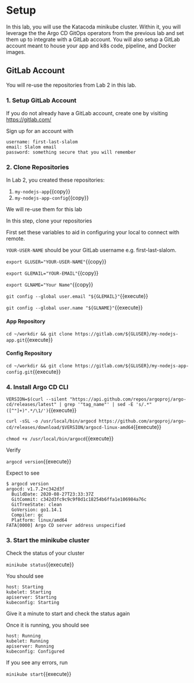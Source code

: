 # Setup

In this lab, you will use the Katacoda minikube cluster. Within it, you will leverage the the Argo CD GitOps operators from the previous lab and set them up to integrate with a GitLab account. You will also setup a GitLab account meant to house your app and k8s code, pipeline, and Docker images.

## GitLab Account

You will re-use the repositories from Lab 2 in this lab.

### 1. Setup GitLab Account

If you do not already have a GitLab account, create one by visiting https://gitlab.com/

Sign up for an account with
```
username: first-last-slalom
email: Slalom email
password: something secure that you will remember
```

### 2. Clone Repositories

In Lab 2, you created these repositories:
1. `my-nodejs-app`{{copy}}
1. `my-nodejs-app-config`{{copy}}

We will re-use them for this lab

In this step, clone your repositories

First set these variables to aid in configuring your local to connect with remote.

`YOUR-USER-NAME` should be your GitLab username e.g. first-last-slalom.

`export GLUSER="YOUR-USER-NAME"`{{copy}}

`export GLEMAIL="YOUR-EMAIL"`{{copy}}

`export GLNAME="Your Name"`{{copy}}

`git config --global user.email "${GLEMAIL}"`{{execute}}

`git config --global user.name "${GLNAME}"`{{execute}}

#### App Repository

`cd ~/workdir && git clone https://gitlab.com/${GLUSER}/my-nodejs-app.git`{{execute}}

#### Config Repository

`cd ~/workdir && git clone https://gitlab.com/${GLUSER}/my-nodejs-app-config.git`{{execute}}

### 4. Install Argo CD CLI

`VERSION=$(curl --silent "https://api.github.com/repos/argoproj/argo-cd/releases/latest" | grep '"tag_name"' | sed -E 's/.*"([^"]+)".*/\1/')`{{execute}}  

`curl -sSL -o /usr/local/bin/argocd https://github.com/argoproj/argo-cd/releases/download/$VERSION/argocd-linux-amd64`{{execute}}

`chmod +x /usr/local/bin/argocd`{{execute}}

Verify

`argocd version`{{execute}}

Expect to see
```
$ argocd version
argocd: v1.7.2+c342d3f
  BuildDate: 2020-08-27T23:33:37Z
  GitCommit: c342d3fc9c9c9f0d1c18254b6ffa1e106984a76c
  GitTreeState: clean
  GoVersion: go1.14.1
  Compiler: gc
  Platform: linux/amd64
FATA[0000] Argo CD server address unspecified
```

### 3. Start the minikube cluster

Check the status of your cluster

`minikube status`{{execute}}

You should see
```shell
host: Starting
kubelet: Starting
apiserver: Starting
kubeconfig: Starting
```

Give it a minute to start and check the status again

Once it is running, you should see
```shell
host: Running
kubelet: Running
apiserver: Running
kubeconfig: Configured
```

If you see any errors, run

`minikube start`{{execute}}
